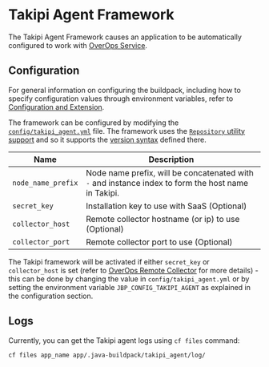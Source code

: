 # Takipi Agent Framework
The Takipi Agent Framework causes an application to be automatically configured to work with [OverOps Service][].

## Configuration
For general information on configuring the buildpack, including how to specify configuration values through environment variables, refer to [Configuration and Extension][].

The framework can be configured by modifying the [`config/takipi_agent.yml`][] file. The framework uses the [`Repository` utility support][repositories] and so it supports the [version syntax][] defined there.

| Name | Description
| ---- | -----------
| `node_name_prefix` | Node name prefix, will be concatenated with `-` and instance index to form the host name in Takipi.
| `secret_key` | Installation key to use with SaaS (Optional)
| `collector_host` | Remote collector hostname (or ip) to use (Optional)
| `collector_port` | Remote collector port to use (Optional)

The Takipi framework will be activated if either `secret_key` or `collector_host` is set (refer to [OverOps Remote Collector][] for more details) - this can be done by changing the value in `config/takipi_agent.yml` or by setting the environment variable `JBP_CONFIG_TAKIPI_AGENT` as explained in the configuration section.

## Logs

Currently, you can get the Takipi agent logs using `cf files` command:
```
cf files app_name app/.java-buildpack/takipi_agent/log/
```

[`config/takipi_agent.yml`]: ../config/takipi_agent.yml
[Configuration and Extension]: ../README.md#configuration-and-extension
[repositories]: extending-repositories.md
[version syntax]: extending-repositories.md#version-syntax-and-ordering
[OverOps Remote Collector]: https://support.overops.com/hc/en-us/articles/227109628-Remote-Daemon-Process-
[OverOps Service]: https://www.overops.com

